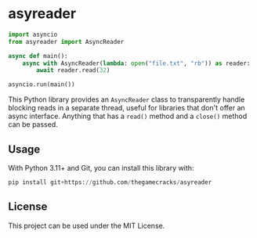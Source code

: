 # asyreader

```py
import asyncio
from asyreader import AsyncReader

async def main():
    async with AsyncReader(lambda: open("file.txt", "rb")) as reader:
        await reader.read(32)

asyncio.run(main())
```

This Python library provides an `AsyncReader` class to transparently handle
blocking reads in a separate thread, useful for libraries that don't offer
an async interface. Anything that has a `read()` method and a `close()`
method can be passed.

## Usage

With Python 3.11+ and Git, you can install this library with:

```py
pip install git+https://github.com/thegamecracks/asyreader
```

## License

This project can be used under the MIT License.
